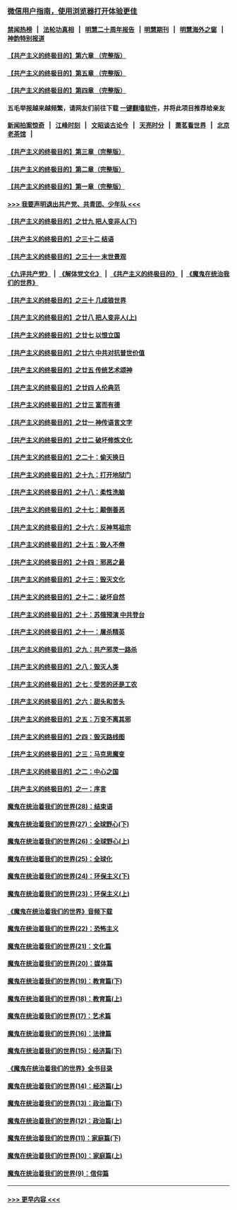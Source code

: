 ### [微信用户指南，使用浏览器打开体验更佳](https://github.com/gfw-breaker/banned-news1/blob/master/indexes/wechat-guide.md?t=0)
#### [禁闻热榜](热点新闻.md?t=0)  &nbsp;&nbsp;|&nbsp;&nbsp; [法轮功真相](https://github.com/gfw-breaker/truth/blob/master/README.md?t=0) &nbsp;&nbsp;|&nbsp;&nbsp; [明慧二十周年报告](https://github.com/gfw-breaker/mh-reports/blob/master/README.md?t=0) &nbsp;&nbsp;|&nbsp;&nbsp;[明慧期刊](https://github.com/gfw-breaker/mh-qikan) &nbsp;&nbsp;|&nbsp;&nbsp; [明慧海外之窗](https://github.com/gfw-breaker/mh-news/blob/master/README.md?t=0) &nbsp;&nbsp;|&nbsp;&nbsp; [神韵特别报道](https://github.com/gfw-breaker/mh-news/blob/master/shenyun.md?t=0)
#### [【共产主义的终极目的】第六章 （完整版）](../pages/nsc422/n11428913.md?t=02111522) 
#### [【共产主义的终极目的】第五章 （完整版）](../pages/nsc422/n11428912.md?t=02111522) 
#### [【共产主义的终极目的】第四章 （完整版）](../pages/nsc422/n11428907.md?t=02111522) 
#### 五毛举报越来越频繁，请网友们前往下载 [一键翻墙软件](https://github.com/gfw-breaker/ssr-accounts)，并将此项目推荐给亲友
#### [新闻拍案惊奇](https://github.com/gfw-breaker/banned-news1/blob/master/pages/link4.md) &nbsp;&nbsp;|&nbsp;&nbsp; [江峰时刻](https://github.com/gfw-breaker/banned-news1/blob/master/pages/link4.md) &nbsp;&nbsp;|&nbsp;&nbsp; [文昭谈古论今](https://github.com/gfw-breaker/banned-news1/blob/master/pages/link4.md) &nbsp;&nbsp;|&nbsp;&nbsp; [天亮时分](https://github.com/gfw-breaker/banned-news1/blob/master/pages/link4.md) &nbsp;&nbsp;|&nbsp;&nbsp; [萧茗看世界](https://github.com/gfw-breaker/banned-news1/blob/master/pages/link4.md) &nbsp;&nbsp;|&nbsp;&nbsp; [北京老茶馆](https://github.com/gfw-breaker/banned-news1/blob/master/pages/link4.md) &nbsp;&nbsp;|&nbsp;&nbsp; 
#### [【共产主义的终极目的】第三章（完整版）](../pages/nsc422/n11428848.md?t=02111522) 
#### [【共产主义的终极目的】第二章（完整版）](../pages/nsc422/n11428831.md?t=02111522) 
#### [【共产主义的终极目的】第一章（完整版）](../pages/nsc422/n11417651.md?t=02111522) 
#### [>>> 我要声明退出共产党、共青团、少年队 <<<](https://github.com/begood0513/goodnews/blob/master/quit/letter.md) 
#### [【共产主义的终极目的】之廿九 把人变非人(下)](../pages/nsc422/n11344140.md?t=02111522) 
#### [【共产主义的终极目的】之三十二 结语](../pages/nsc422/n11360535.md?t=02111522) 
#### [【共产主义的终极目的】之三十一 末世景观](../pages/nsc422/n11351129.md?t=02111522) 
#### [《九评共产党》](https://github.com/begood0513/9ping.md/blob/master/README.md) &nbsp;|&nbsp; [《解体党文化》](../../../../jtdwh.md/blob/master/README.md)  &nbsp;|&nbsp; [《共产主义的终极目的》](../../../../gczydzjmd.md/blob/master/README.md) &nbsp;|&nbsp; [《魔鬼在统治我们的世界》](../../../../mgztzwmdsj.md/blob/master/README.md) 
#### [【共产主义的终极目的】之三十 几成狼世界](../pages/nsc422/n11348280.md?t=02111522) 
#### [【共产主义的终极目的】之廿八 把人变非人(上)](../pages/nsc422/n11340492.md?t=02111522) 
#### [【共产主义的终极目的】之廿七 以恨立国](../pages/nsc422/n11336944.md?t=02111522) 
#### [【共产主义的终极目的】之廿六 中共对抗普世价值](../pages/nsc422/n11324785.md?t=02111522) 
#### [【共产主义的终极目的】之廿五 传统艺术颂神](../pages/nsc422/n11296396.md?t=02111522) 
#### [【共产主义的终极目的】之廿四 人伦典范](../pages/nsc422/n11296397.md?t=02111522) 
#### [【共产主义的终极目的】之廿三 富而有德](../pages/nsc422/n11283598.md?t=02111522) 
#### [【共产主义的终极目的】之廿一 神传语言文字](../pages/nsc422/n11263265.md?t=02111522) 
#### [【共产主义的终极目的】之廿二 破坏修炼文化](../pages/nsc422/n11245728.md?t=02111522) 
#### [【共产主义的终极目的】之二十：偷天换日](../pages/nsc422/n11238846.md?t=02111522) 
#### [【共产主义的终极目的】之十九：打开地狱门](../pages/nsc422/n11206376.md?t=02111522) 
#### [【共产主义的终极目的】之十八：柔性洗脑](../pages/nsc422/n11199994.md?t=02111522) 
#### [【共产主义的终极目的】之十七：颠倒善恶](../pages/nsc422/n11179782.md?t=02111522) 
#### [【共产主义的终极目的】之十六：反神骂祖宗](../pages/nsc422/n11166798.md?t=02111522) 
#### [【共产主义的终极目的】之十五：毁人不倦](../pages/nsc422/n11166792.md?t=02111522) 
#### [【共产主义的终极目的】之十四：邪恶之最](../pages/nsc422/n11150249.md?t=02111522) 
#### [【共产主义的终极目的】之十三：毁灭文化](../pages/nsc422/n11135227.md?t=02111522) 
#### [【共产主义的终极目的】之十二：破坏自然](../pages/nsc422/n11135214.md?t=02111522) 
#### [【共产主义的终极目的】之十：苏俄预演 中共登台](../pages/nsc422/n11118424.md?t=02111522) 
#### [【共产主义的终极目的】之十一：屠杀精英](../pages/nsc422/n11118442.md?t=02111522) 
#### [【共产主义的终极目的】之九：共产邪灵一路杀](../pages/nsc422/n11114139.md?t=02111522) 
#### [【共产主义的终极目的】之八：毁灭人类](../pages/nsc422/n11108503.md?t=02111522) 
#### [【共产主义的终极目的】之七：受苦的还是工农](../pages/nsc422/n11101809.md?t=02111522) 
#### [【共产主义的终极目的】之六：甜头和苦头](../pages/nsc422/n11096971.md?t=02111522) 
#### [【共产主义的终极目的】之五：万变不离其邪](../pages/nsc422/n11091285.md?t=02111522) 
#### [【共产主义的终极目的】之四：毁灭路线图](../pages/nsc422/n11086284.md?t=02111522) 
#### [【共产主义的终极目的】之三：马克思魔变](../pages/nsc422/n11061941.md?t=02111522) 
#### [【共产主义的终极目的】之二：中心之国](../pages/nsc422/n11047728.md?t=02111522) 
#### [【共产主义的终极目的】之一：序言](../pages/nsc422/n11086077.md?t=02111522) 
#### [魔鬼在统治着我们的世界(28)：结束语](../pages/nsc422/n10936246.md?t=02111522) 
#### [魔鬼在统治着我们的世界(27)：全球野心(下)](../pages/nsc422/n10928319.md?t=02111522) 
#### [魔鬼在统治着我们的世界(26)：全球野心(上)](../pages/nsc422/n10900318.md?t=02111522) 
#### [魔鬼在统治着我们的世界(25)：全球化](../pages/nsc422/n10788205.md?t=02111522) 
#### [魔鬼在统治着我们的世界(24)：环保主义(下)](../pages/nsc422/n10695307.md?t=02111522) 
#### [魔鬼在统治着我们的世界(23)：环保主义(上)](../pages/nsc422/n10688613.md?t=02111522) 
#### [《魔鬼在统治着我们的世界》音频下载](../pages/nsc422/n10635553.md?t=02111522) 
#### [魔鬼在统治着我们的世界(22)：恐怖主义](../pages/nsc422/n10614727.md?t=02111522) 
#### [魔鬼在统治着我们的世界(21)：文化篇](../pages/nsc422/n10597706.md?t=02111522) 
#### [魔鬼在统治着我们的世界(20)：媒体篇](../pages/nsc422/n10586579.md?t=02111522) 
#### [魔鬼在统治着我们的世界(19)：教育篇(下)](../pages/nsc422/n10564808.md?t=02111522) 
#### [魔鬼在统治着我们的世界(18)：教育篇(上)](../pages/nsc422/n10526970.md?t=02111522) 
#### [魔鬼在统治着我们的世界(17)：艺术篇](../pages/nsc422/n10499093.md?t=02111522) 
#### [魔鬼在统治着我们的世界(16)：法律篇](../pages/nsc422/n10485969.md?t=02111522) 
#### [魔鬼在统治着我们的世界(15)：经济篇(下)](../pages/nsc422/n10469975.md?t=02111522) 
#### [《魔鬼在统治着我们的世界》全书目录](../pages/nsc422/n10464261.md?t=02111522) 
#### [魔鬼在统治着我们的世界(14)：经济篇(上)](../pages/nsc422/n10457370.md?t=02111522) 
#### [魔鬼在统治着我们的世界(13)：政治篇(下)](../pages/nsc422/n10448270.md?t=02111522) 
#### [魔鬼在统治着我们的世界(12)：政治篇(上)](../pages/nsc422/n10444576.md?t=02111522) 
#### [魔鬼在统治着我们的世界(11)：家庭篇(下)](../pages/nsc422/n10440961.md?t=02111522) 
#### [魔鬼在统治着我们的世界(10)：家庭篇(上)](../pages/nsc422/n10435448.md?t=02111522) 
#### [魔鬼在统治着我们的世界(9)：信仰篇](../pages/nsc422/n10432159.md?t=02111522) 

----
#### [ >>> 更早内容 <<< ](../indexes/nsc422-earlier.md)
